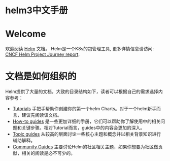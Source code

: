 # helm3中文手册

# Welcome

欢迎阅读 [Helm](https://helm.sh/) 文档。 Helm是一个K8s的包管理工具, 更多详情信息请访问: [CNCF Helm Project Journey
report](https://www.cncf.io/cncf-helm-project-journey/).

# 文档是如何组织的

Helm提供了大量的文档，大致的目录结构如下，读者可以根据自己的需求选择内容参考：

- [Tutorials](1intro) 手把手帮助你创建你的第一个helm Charts。对于一个helm新手而言，建议先阅读该文档。 
- [How-to guides](2howto) 是一些更加详细的手册，它们可以帮助你了解使用中的相关问题和关键步骤。相对Tutorial而言，guides中的内容会更加的深入。
- [Topic guides](3topics) 从较高的层面讨论一些核心主题和概念并以相关背景知识进行辅助解释。
- [Community Guides](7community) 主要讨论Helm的社区相关主题，如果你想要为社区做贡献，相关的阅读是必不可少的。
